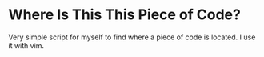 # Where Is This This Piece of Code?
Very simple script for myself to find where a piece of code is located. I use it with vim.

